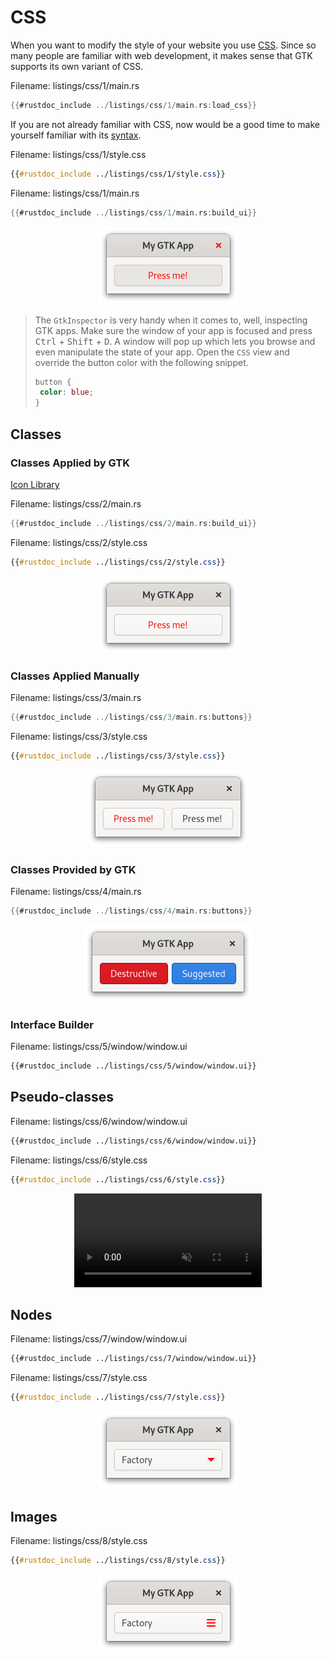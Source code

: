# CSS

When you want to modify the style of your website you use [CSS](https://de.wikipedia.org/wiki/Cascading_Style_Sheets).
Since so many people are familiar with web development, it makes sense that GTK supports its own variant of CSS.




<span class="filename">Filename: listings/css/1/main.rs</span>

```rust ,no_run,noplayground
{{#rustdoc_include ../listings/css/1/main.rs:load_css}}
```

If you are not already familiar with CSS, now would be a good time to make yourself familiar with its [syntax](https://developer.mozilla.org/en-US/docs/Web/CSS/Syntax).

<span class="filename">Filename: listings/css/1/style.css</span>

```css
{{#rustdoc_include ../listings/css/1/style.css}}
```

<span class="filename">Filename: listings/css/1/main.rs</span>

```rust ,no_run,noplayground
{{#rustdoc_include ../listings/css/1/main.rs:build_ui}}
```


<div style="text-align:center"><img src="img/css_1.png"/></div>

>The `GtkInspector` is very handy when it comes to, well, inspecting GTK apps.
>Make sure the window of your app is focused and press <kbd>Ctrl</kbd> + <kbd>Shift</kbd> + <kbd>D</kbd>.
> A window will pop up which lets you browse and even manipulate the state of your app.
> Open the `CSS` view and override the button color with the following snippet.
>```css
>button {
>  color: blue;
>}
>```

## Classes

### Classes Applied by GTK


[Icon Library](https://apps.gnome.org/de/app/org.gnome.design.IconLibrary/)

<span class="filename">Filename: listings/css/2/main.rs</span>

```rust ,no_run,noplayground
{{#rustdoc_include ../listings/css/2/main.rs:build_ui}}
```

<span class="filename">Filename: listings/css/2/style.css</span>

```css
{{#rustdoc_include ../listings/css/2/style.css}}
```

<div style="text-align:center"><img src="img/css_2.png"/></div>

### Classes Applied Manually


<span class="filename">Filename: listings/css/3/main.rs</span>

```rust ,no_run,noplayground
{{#rustdoc_include ../listings/css/3/main.rs:buttons}}
```


<span class="filename">Filename: listings/css/3/style.css</span>

```css
{{#rustdoc_include ../listings/css/3/style.css}}
```

<div style="text-align:center"><img src="img/css_3.png"/></div>

### Classes Provided by GTK

<span class="filename">Filename: listings/css/4/main.rs</span>

```rust ,no_run,noplayground
{{#rustdoc_include ../listings/css/4/main.rs:buttons}}
```

<div style="text-align:center"><img src="img/css_4.png"/></div>

### Interface Builder

<span class="filename">Filename: listings/css/5/window/window.ui</span>

```xml
{{#rustdoc_include ../listings/css/5/window/window.ui}}
```


## Pseudo-classes

<span class="filename">Filename: listings/css/6/window/window.ui</span>

```xml
{{#rustdoc_include ../listings/css/6/window/window.ui}}
```

<span class="filename">Filename: listings/css/6/style.css</span>

```css
{{#rustdoc_include ../listings/css/6/style.css}}
```

<div style="text-align:center">
 <video autoplay muted loop>
  <source src="vid/css_6.webm" type="video/webm">
Your browser does not support the video tag.
 </video>
</div>

## Nodes

<span class="filename">Filename: listings/css/7/window/window.ui</span>

```xml
{{#rustdoc_include ../listings/css/7/window/window.ui}}
```

<span class="filename">Filename: listings/css/7/style.css</span>

```css
{{#rustdoc_include ../listings/css/7/style.css}}
```

<div style="text-align:center"><img src="img/css_7.png"/></div>

## Images


<span class="filename">Filename: listings/css/8/style.css</span>

```css
{{#rustdoc_include ../listings/css/8/style.css}}
```

<div style="text-align:center"><img src="img/css_8.png"/></div>
